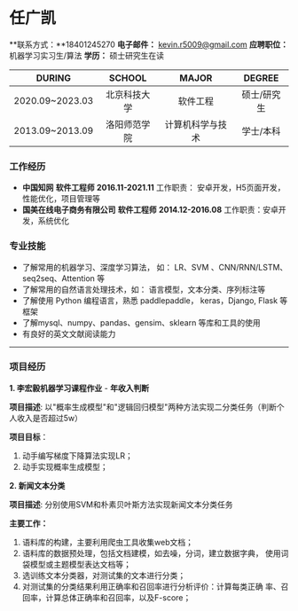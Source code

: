 # **任广凯**

**联系方式：**18401245270  **电子邮件：** [kevin.r5009@gmail.com](mailto:kevin.r5009@gmail.com) **应聘职位：** 机器学习实习生/算法 **学历：** 硕士研究生在读

|     DURING      |    SCHOOL    |      MAJOR       |   DEGREE    |
| :-: | :-: | :-: | :-: |
| 2020.09~2023.03 | 北京科技大学 |     软件工程     | 硕士/研究生 |
| 2013.09~2013.09 | 洛阳师范学院 | 计算机科学与技术 | 学士/本科 |
### 工作经历

- **中国知网**  **软件工程师**  **2016.11-2021.11**
工作职责： 安卓开发，H5页面开发，性能优化，项目管理等
- **国美在线电子商务有限公司**  **软件工程师**  **2014.12-2016.08**
工作职责：安卓开发，系统优化

### 专业技能

- 了解常用的机器学习、深度学习算法， 如： LR、SVM 、CNN/RNN/LSTM、seq2seq、Attention 等
- 了解常用的自然语言处理技术，如： 语言模型，文本分类、序列标注等
- 了解使用 Python 编程语言，熟悉 paddlepaddle， keras，Django, Flask 等框架
- 了解mysql、numpy、pandas、gensim、sklearn 等库和工具的使用
- 有良好的英文文献阅读能力

---

### 项目经历

**1. 李宏毅机器学习课程作业** - **年收入判断**

**项目描述**: 以&quot;概率生成模型&quot;和&quot;逻辑回归模型&quot;两种方法实现二分类任务（判断个人收入是否超过5w）

**项目目标**：

1. 动手编写梯度下降算法实现LR；
2. 动手实现概率生成模型；

**2. 新闻文本分类**

**项目描述**: 分别使用SVM和朴素贝叶斯方法实现新闻文本分类任务

**主要工作：**

1. 语料库的构建，主要利用爬虫工具收集web文档；
2. 语料库的数据预处理，包括文档建模，如去噪，分词，建立数据字典， 使用词袋模型或主题模型表达文档等；
3. 选训练文本分类器，对测试集的文本进行分类；
4. 对测试集的分类结果利用正确率和召回率进行分析评价：计算每类正确 率、召回率，计算总体正确率和召回率，以及F-score；